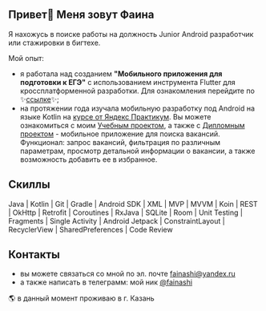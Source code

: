 
## Привет👋 Меня зовут Фаина

Я нахожусь в поиске работы на должность Junior Android разработчик или стажировки в бигтехе.

Мой опыт:
- я работала над созданием **"Мобильного приложения для подготовки к ЕГЭ"** с использованием инструмента Flutter для кроссплатформенной разработки. Для ознакомления перейдите по ✨[ссылке](https://ready-school.ru/)✨;
- на протяжении года изучала мобильную разработку под Android на языке Kotlin на [курсе от Яндекс Практикум](https://practicum.yandex.ru/android-developer/). Вы можете ознакомиться с моим [Учебным проектом](https://github.com/DoNatPanic/playlist-maker), а также с [Дипломным проектом](https://github.com/DoNatPanic/practicum-android-diploma) - мобильное приложение для поиска вакансий. Функционал: запрос вакансий, фильтрация по различным параметрам, просмотр детальной информации о вакансии, а также возможность добавить ее в избранное.

## Скиллы

Java | Kotlin | Git | Gradle | Android SDK | XML | MVP | MVVM | Koin | REST | OkHttp | Retrofit | Coroutines | RxJava | SQLite | Room | Unit Testing | Fragments | Single Activity | Android Jetpack | ConstraintLayout | RecyclerView | SharedPreferences | Code Review

## Контакты

- вы можете связаться со мной по эл. почте fainashi@yandex.ru
- а также написать в телеграмм: мой ник [@fainashi](https://t.me/fainashi)

🌎 в данный момент проживаю в г. Казань



